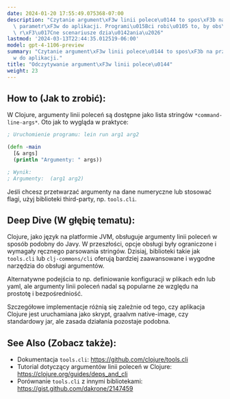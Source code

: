 ```yaml
---
date: 2024-01-20 17:55:49.075368-07:00
description: "Czytanie argument\xF3w linii polece\u0144 to spos\xF3b na przekazanie\
  \ parametr\xF3w do aplikacji. Programi\u015Bci robi\u0105 to, by obs\u0142ugiwa\u0107\
  \ r\xF3\u017Cne scenariusze dzia\u0142ania\u2026"
lastmod: '2024-03-13T22:44:35.012519-06:00'
model: gpt-4-1106-preview
summary: "Czytanie argument\xF3w linii polece\u0144 to spos\xF3b na przekazanie parametr\xF3\
  w do aplikacji."
title: "Odczytywanie argument\xF3w linii polece\u0144"
weight: 23
---
```


## How to (Jak to zrobić):
W Clojure, argumenty linii poleceń są dostępne jako lista stringów `*command-line-args*`. Oto jak to wygląda w praktyce:

```Clojure
; Uruchomienie programu: lein run arg1 arg2

(defn -main
  [& args]
  (println "Argumenty: " args))

; Wynik:
; Argumenty:  (arg1 arg2)
```
Jeśli chcesz przetwarzać argumenty na dane numeryczne lub stosować flagi, użyj biblioteki third-party, np. `tools.cli`.

## Deep Dive (W głębię tematu):
Clojure, jako język na platformie JVM, obsługuje argumenty linii poleceń w sposób podobny do Javy. W przeszłości, opcje obsługi były ograniczone i wymagały ręcznego parsowania stringów. Dzisiaj, biblioteki takie jak `tools.cli` lub `clj-commons/cli` oferują bardziej zaawansowane i wygodne narzędzia do obsługi argumentów.

Alternatywne podejścia to np. definiowanie konfiguracji w plikach edn lub yaml, ale argumenty linii poleceń nadal są popularne ze względu na prostotę i bezpośredniość.

Szczegółowe implementacje różnią się zależnie od tego, czy aplikacja Clojure jest uruchamiana jako skrypt, graalvm native-image, czy standardowy jar, ale zasada działania pozostaje podobna.

## See Also (Zobacz także):
- Dokumentacja `tools.cli`: https://github.com/clojure/tools.cli
- Tutorial dotyczący argumentów linii poleceń w Clojure: https://clojure.org/guides/deps_and_cli
- Porównanie `tools.cli` z innymi bibliotekami: https://gist.github.com/dakrone/2147459
